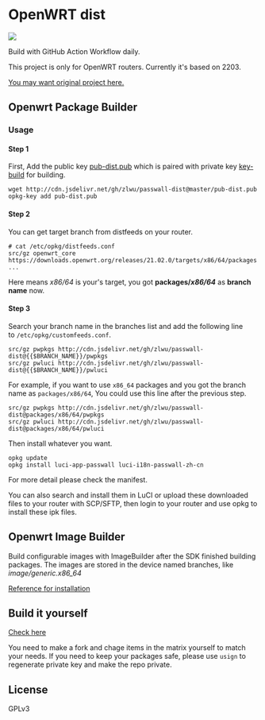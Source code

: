 # OpenWRT dist
[![](https://github.com/simonsmh/openwrt-dist/workflows/Openwrt%20Build%20Bot/badge.svg)](https://github.com/zlwu/passwall-dist/actions)

Build with GitHub Action Workflow daily.

This project is only for OpenWRT routers. Currently it's based on 2203.

[You may want original project here.](http://openwrt-dist.sourceforge.net)

## Openwrt Package Builder

### Usage
#### Step 1
First, Add the public key [pub-dist.pub](./pub-dist.pub) which is paired with private key [key-build](./key-build) for building.

```
wget http://cdn.jsdelivr.net/gh/zlwu/passwall-dist@master/pub-dist.pub
opkg-key add pub-dist.pub
```

#### Step 2
You can get target branch from distfeeds on your router.

```
# cat /etc/opkg/distfeeds.conf
src/gz openwrt_core https://downloads.openwrt.org/releases/21.02.0/targets/x86/64/packages
...
```

Here means _x86/64_ is your's target, you got **packages/_x86/64_** as **branch name** now.

#### Step 3
Search your branch name in the branches list and add the following line to `/etc/opkg/customfeeds.conf`.

```
src/gz pwpkgs http://cdn.jsdelivr.net/gh/zlwu/passwall-dist@{{$BRANCH_NAME}}/pwpkgs
src/gz pwluci http://cdn.jsdelivr.net/gh/zlwu/passwall-dist@{{$BRANCH_NAME}}/pwluci
```

For example, if you want to use `x86_64` packages and you got the branch name as `packages/x86/64`, You could use this line after the previous step.

```
src/gz pwpkgs http://cdn.jsdelivr.net/gh/zlwu/passwall-dist@packages/x86/64/pwpkgs
src/gz pwluci http://cdn.jsdelivr.net/gh/zlwu/passwall-dist@packages/x86/64/pwluci
```

Then install whatever you want.

```
opkg update
opkg install luci-app-passwall luci-i18n-passwall-zh-cn
```

For more detail please check the manifest.

You can also search and install them in LuCI or upload these downloaded files to your router with SCP/SFTP, then login to your router and use opkg to install these ipk files.

## Openwrt Image Builder

Build configurable images with ImageBuilder after the SDK finished building packages. The images are stored in the device named branches, like *image/generic.x86_64*

[Reference for installation](https://openwrt.org/docs/guide-user/installation/generic.sysupgrade)

## Build it yourself
[Check here](https://github.com/zlwu/passwall-dist/blob/master/.github/workflows/main.yml)

You need to make a fork and chage items in the matrix yourself to match your needs. If you need to keep your packages safe, please use `usign` to regenerate private key and make the repo private.

## License
GPLv3


